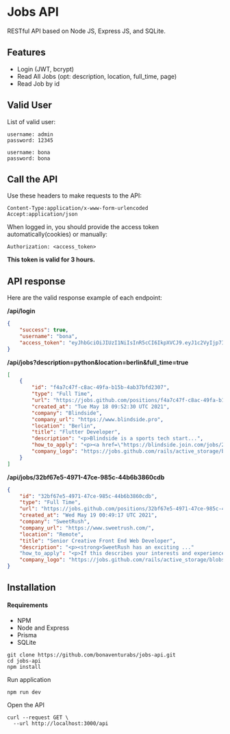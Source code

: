 # Jobs API

RESTful API based on Node JS, Express JS, and SQLite. 

## Features

- Login (JWT, bcrypt)
- Read All Jobs (opt: description, location, full_time, page)
- Read Job by id

## Valid User

List of valid user:
```
username: admin
password: 12345
```
```
username: bona
password: bona
```

## Call the API

Use these headers to make requests to the API:

```
Content-Type:application/x-www-form-urlencoded
Accept:application/json
```

When logged in, you should provide the access token automatically(cookies) or manually:

```
Authorization: <access_token>
```

**This token is valid for 3 hours.**

## API response

Here are the valid response example of each endpoint:

**/api/login**
```json
{
    "success": true,
    "username": "bona",
    "access_token": "eyJhbGciOiJIUzI1NiIsInR5cCI6IkpXVCJ9.eyJ1c2VyIjp7InVzZXJEYXRhIjp7ImlkIjoyLCJlbWFpbCI6ImJvbmEifX0sImlhdCI6MTY1MTkxNDI5NywiZXhwIjoxNjUxOTI1MDk3fQ.cA9LydVF2CTd119V6Nw1nMBMRYigvdBhAEmtpi8HVjY"
}
```

**/api/jobs?description=python&location=berlin&full_time=true**

```json
[
    {
        "id": "f4a7c47f-c8ac-49fa-b15b-4ab37bfd2307",
        "type": "Full Time",
        "url": "https://jobs.github.com/positions/f4a7c47f-c8ac-49fa-b15b-4ab37bfd2307",
        "created_at": "Tue May 18 09:52:30 UTC 2021",
        "company": "Blindside",
        "company_url": "https://www.blindside.pro",
        "location": "Berlin",
        "title": "Flutter Developer",
        "description": "<p>Blindside is a sports tech start...",
        "how_to_apply": "<p><a href=\"https://blindside.join.com/jobs/2248922-flutter-developer?pid=357a3b4531918760973f&amp;oid=1b7223ae-85f3-44df-b767-57095fc2735d&amp;utm_source=github_jobs&amp;utm_medium=paid&amp;utm_campaign=single%2Bposting&amp;utm_content=flutter%2Bdeveloper\">https://blindside.join.com/jobs/2248922-flutter-developer?pid=357a3b4531918760973f&amp;oid=1b7223ae-85f3-44df-b767-57095fc2735d&amp;utm_source=github_jobs&amp;utm_medium=paid&amp;utm_campaign=single%2Bposting&amp;utm_content=flutter%2Bdeveloper</a></p>\n",
        "company_logo": "https://jobs.github.com/rails/active_storage/blobs/eyJfcmFpbHMiOnsibWVzc2FnZSI6IkJBaHBBZzZqIiwiZXhwIjpudWxsLCJwdXIiOiJibG9iX2lkIn19--23cbad69864ba3e2e6614bda12beda0b08c03c68/blindside.jpg"
    }
]
```

**/api/jobs/32bf67e5-4971-47ce-985c-44b6b3860cdb**
```json
{
    "id": "32bf67e5-4971-47ce-985c-44b6b3860cdb",
    "type": "Full Time",
    "url": "https://jobs.github.com/positions/32bf67e5-4971-47ce-985c-44b6b3860cdb",
    "created_at": "Wed May 19 00:49:17 UTC 2021",
    "company": "SweetRush",
    "company_url": "https://www.sweetrush.com/",
    "location": "Remote",
    "title": "Senior Creative Front End Web Developer",
    "description": "<p><strong>SweetRush has an exciting ..."
    "how_to_apply": "<p>If this describes your interests and experience, please submit your current resume and salary requirements through the following link:\n<a href=\"https://www.sweetrush.com/join-us/\">https://www.sweetrush.com/join-us/</a></p>\n",
    "company_logo": "https://jobs.github.com/rails/active_storage/blobs/eyJfcmFpbHMiOnsibWVzc2FnZSI6IkJBaHBBaUtqIiwiZXhwIjpudWxsLCJwdXIiOiJibG9iX2lkIn19--82886ff47e94ff4c0255b95773a9667644768b2b/SR%20Logo.png"
}
```

## Installation

#### Requirements

- NPM
- Node and Express
- Prisma
- SQLite

```
git clone https://github.com/bonaventurabs/jobs-api.git
cd jobs-api
npm install
```

Run application

```
npm run dev 
```

Open the API

```
curl --request GET \
  --url http://localhost:3000/api
```
